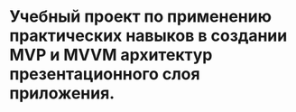 # Учебный проект по применению практических навыков в создании MVP и MVVM архитектур презентационного слоя приложения.
